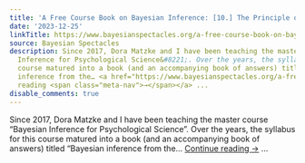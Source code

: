 ```yaml
---
title: 'A Free Course Book on Bayesian Inference: [10.] The Principle of Parsimony'
date: '2023-12-25'
linkTitle: https://www.bayesianspectacles.org/a-free-course-book-on-bayesian-inference-10-the-principle-of-parsimony/
source: Bayesian Spectacles
description: Since 2017, Dora Matzke and I have been teaching the master course &#8220;Bayesian
  Inference for Psychological Science&#8221;. Over the years, the syllabus for this
  course matured into a book (and an accompanying book of answers) titled &#8220;Bayesian
  inference from the… <a href="https://www.bayesianspectacles.org/a-free-course-book-on-bayesian-inference-10-the-principle-of-parsimony/">Continue
  reading <span class="meta-nav">→</span></a> ...
disable_comments: true
---
```

Since 2017, Dora Matzke and I have been teaching the master course &#8220;Bayesian Inference for Psychological Science&#8221;. Over the years, the syllabus for this course matured into a book (and an accompanying book of answers) titled &#8220;Bayesian inference from the… <a href="https://www.bayesianspectacles.org/a-free-course-book-on-bayesian-inference-10-the-principle-of-parsimony/">Continue reading <span class="meta-nav">→</span></a> ...